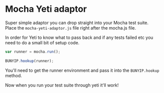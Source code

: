 # Mocha Yeti adaptor

Super simple adaptor you can drop straight into your Mocha test suite. Place the `mocha-yeti-adaptor.js` file right after the mocha.js file.

In order for Yeti to know what to pass back and if any tests failed etc you need to do a small bit of setup code.

```js
var runner = mocha.run();
        
BUNYIP.hookup(runner);
```

You'll need to get the runner environment and pass it into the `BUNYIP.hookup` method.

Now when you run your test suite through yeti it'll work!